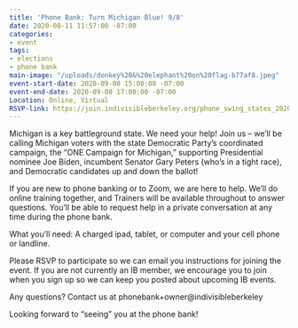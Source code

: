 ```yaml
---
title: 'Phone Bank: Turn Michigan Blue! 9/8'
date: 2020-08-11 11:57:00 -07:00
categories:
- event
tags:
- elections
- phone bank
main-image: "/uploads/donkey%20&%20elephant%20on%20flag-b77af8.jpeg"
event-start-date: 2020-09-08 15:00:00 -07:00
event-end-date: 2020-09-08 17:00:00 -07:00
Location: Online, Virtual
RSVP-link: https://join.indivisibleberkeley.org/phone_swing_states_2020_09_08
---
```


Michigan is a key battleground state. We need your help! Join us – we’ll be calling Michigan voters with the state Democratic Party’s coordinated campaign, the “ONE Campaign for Michigan,” supporting Presidential nominee Joe Biden, incumbent Senator Gary Peters (who’s in a tight race), and Democratic candidates up and down the ballot!

If you are new to phone banking or to Zoom, we are here to help. We’ll do online training together, and Trainers will be available throughout to answer questions. You’ll be able to request help in a private conversation at any time during the phone bank.

What you’ll need: A charged ipad, tablet, or computer and your cell phone or landline.

Please RSVP to participate so we can email you instructions for joining the event. If you are not currently an IB member, we encourage you to join when you sign up so we can keep you posted about upcoming IB events.

Any questions? Contact us at phonebank\+owner@indivisibleberkeley

Looking forward to “seeing” you at the phone bank!